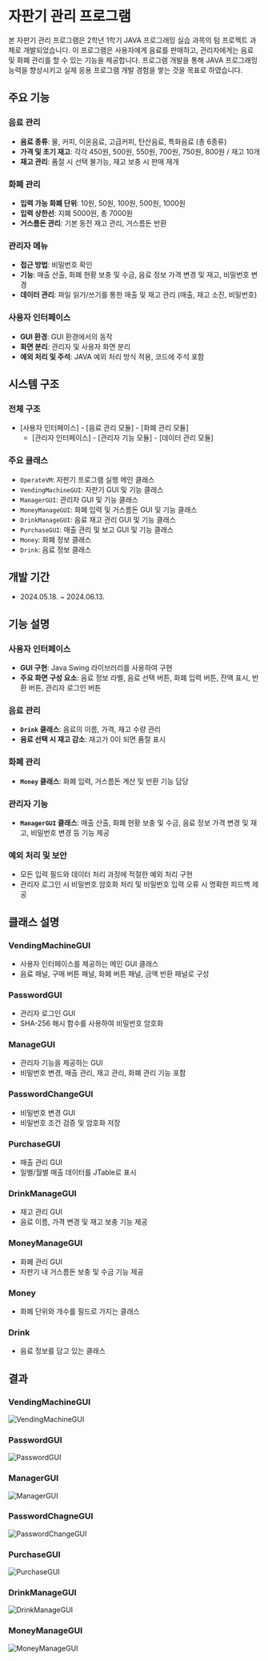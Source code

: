 # 자판기 관리 프로그램

본 자판기 관리 프로그램은 2학년 1학기 JAVA 프로그래밍 실습 과목의 텀 프로젝트 과제로 개발되었습니다. 이 프로그램은 사용자에게 음료를 판매하고, 관리자에게는 음료 및 화폐 관리를 할 수 있는 기능을 제공합니다. 프로그램 개발을 통해 JAVA 프로그래밍 능력을 향상시키고 실제 응용 프로그램 개발 경험을 쌓는 것을 목표로 하였습니다.

## 주요 기능

### 음료 관리
- **음료 종류**: 물, 커피, 이온음료, 고급커피, 탄산음료, 특화음료 (총 6종류)
- **가격 및 초기 재고**: 각각 450원, 500원, 550원, 700원, 750원, 800원 / 재고 10개
- **재고 관리**: 품절 시 선택 불가능, 재고 보충 시 판매 재개

### 화폐 관리
- **입력 가능 화폐 단위**: 10원, 50원, 100원, 500원, 1000원
- **입력 상한선**: 지폐 5000원, 총 7000원
- **거스름돈 관리**: 기본 동전 재고 관리, 거스름돈 반환

### 관리자 메뉴
- **접근 방법**: 비밀번호 확인
- **기능**: 매출 산출, 화폐 현황 보충 및 수금, 음료 정보 가격 변경 및 재고, 비밀번호 변경
- **데이터 관리**: 파일 읽기/쓰기를 통한 매출 및 재고 관리 (매출, 재고 소진, 비밀번호)

### 사용자 인터페이스
- **GUI 환경**: GUI 환경에서의 동작
- **화면 분리**: 관리자 및 사용자 화면 분리
- **예외 처리 및 주석**: JAVA 예외 처리 방식 적용, 코드에 주석 포함

## 시스템 구조

### 전체 구조
- [사용자 인터페이스] - [음료 관리 모듈] - [화폐 관리 모듈]
  - [관리자 인터페이스] - [관리자 기능 모듈] - [데이터 관리 모듈]

### 주요 클래스
- `OperateVM`: 자판기 프로그램 실행 메인 클래스
- `VendingMachineGUI`: 자판기 GUI 및 기능 클래스
- `ManagerGUI`: 관리자 GUI 및 기능 클래스
- `MoneyManageGUI`: 화폐 입력 및 거스름돈 GUI 및 기능 클래스
- `DrinkManageGUI`: 음료 재고 관리 GUI 및 기능 클래스
- `PurchaseGUI`: 매출 관리 및 보고 GUI 및 기능 클래스
- `Money`: 화폐 정보 클래스
- `Drink`: 음료 정보 클래스

## 개발 기간
- 2024.05.18. ~ 2024.06.13.

## 기능 설명

### 사용자 인터페이스
- **GUI 구현**: Java Swing 라이브러리를 사용하여 구현
- **주요 화면 구성 요소**: 음료 정보 라벨, 음료 선택 버튼, 화폐 입력 버튼, 잔액 표시, 반환 버튼, 관리자 로그인 버튼

### 음료 관리
- **`Drink` 클래스**: 음료의 이름, 가격, 재고 수량 관리
- **음료 선택 시 재고 감소**: 재고가 0이 되면 품절 표시

### 화폐 관리
- **`Money` 클래스**: 화폐 입력, 거스름돈 계산 및 반환 기능 담당

### 관리자 기능
- **`ManagerGUI` 클래스**: 매출 산출, 화폐 현황 보충 및 수금, 음료 정보 가격 변경 및 재고, 비밀번호 변경 등 기능 제공

### 예외 처리 및 보안
- 모든 입력 필드와 데이터 처리 과정에 적절한 예외 처리 구현
- 관리자 로그인 시 비밀번호 암호화 처리 및 비밀번호 입력 오류 시 명확한 피드백 제공

## 클래스 설명

### VendingMachineGUI
- 사용자 인터페이스를 제공하는 메인 GUI 클래스
- 음료 패널, 구매 버튼 패널, 화폐 버튼 패널, 금액 반환 패널로 구성

### PasswordGUI
- 관리자 로그인 GUI
- SHA-256 해시 함수를 사용하여 비밀번호 암호화

### ManageGUI
- 관리자 기능을 제공하는 GUI
- 비밀번호 변경, 매출 관리, 재고 관리, 화폐 관리 기능 포함

### PasswordChangeGUI
- 비밀번호 변경 GUI
- 비밀번호 조건 검증 및 암호화 저장

### PurchaseGUI
- 매출 관리 GUI
- 일별/월별 매출 데이터를 JTable로 표시

### DrinkManageGUI
- 재고 관리 GUI
- 음료 이름, 가격 변경 및 재고 보충 기능 제공

### MoneyManageGUI
- 화폐 관리 GUI
- 자판기 내 거스름돈 보충 및 수금 기능 제공

### Money
- 화폐 단위와 개수를 필드로 가지는 클래스

### Drink
- 음료 정보를 담고 있는 클래스

## 결과

### VendingMachineGUI
![VendingMachineGUI](https://github.com/zzfbwoals/JAVA-Vending-Machine-Project/blob/main/imgVM/1.png)

### PasswordGUI
![PasswordGUI](https://github.com/zzfbwoals/JAVA-Vending-Machine-Project/blob/main/imgVM/7.png)

### ManagerGUI
![ManagerGUI](https://github.com/zzfbwoals/JAVA-Vending-Machine-Project/blob/main/imgVM/9.png)

### PasswordChagneGUI
![PasswordChangeGUI](https://github.com/zzfbwoals/JAVA-Vending-Machine-Project/blob/main/imgVM/10.png)

### PurchaseGUI
![PurchaseGUI](https://github.com/zzfbwoals/JAVA-Vending-Machine-Project/blob/main/imgVM/12.png)

### DrinkManageGUI
![DrinkManageGUI](https://github.com/zzfbwoals/JAVA-Vending-Machine-Project/blob/main/imgVM/16.png)

### MoneyManageGUI
![MoneyManageGUI](https://github.com/zzfbwoals/JAVA-Vending-Machine-Project/blob/main/imgVM/20.png)